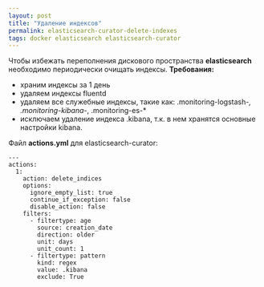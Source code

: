 ```yaml
---
layout: post
title: "Удаление индексов"
permalink: elasticsearch-curator-delete-indexes
tags: docker elasticsearch elasticsearch-curator
---
```

Чтобы избежать переполнения дискового пространства **elasticsearch** необходимо периодически очищать индексы.
**Требования:**
-   храним индексы за 1 день
-   удаляем индексы fluentd    
-   удаляем все служебные индексы, такие как: .monitoring-logstash-*, .monitoring-kibana-*, .monitoring-es-*
-   исключаем удаление индекса .kibana, т.к. в нем хранятся основные настройки kibana.

Файл **actions.yml** для elasticsearch-curator:

    ---
    actions:  
      1:  
        action: delete_indices  
        options:  
          ignore_empty_list: true  
          continue_if_exception: false  
          disable_action: false  
        filters:  
          - filtertype: age  
            source: creation_date  
            direction: older  
            unit: days  
            unit_count: 1  
          - filtertype: pattern  
            kind: regex  
            value: .kibana  
            exclude: True


